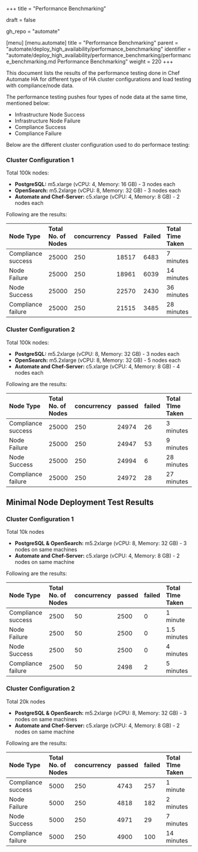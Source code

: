 +++
title = "Performance Benchmarking"

draft = false

gh_repo = "automate"

[menu]
  [menu.automate]
    title = "Performance Benchmarking"
    parent = "automate/deploy_high_availability/performance_benchmarking"
    identifier = "automate/deploy_high_availability/performance_benchmarking/performance_benchmarking.md Performance Benchmarking"
    weight = 220
+++

This document lists the results of the performance testing done in Chef Automate HA for different type of HA cluster configurations and load testing with compliance/node data.

The performance testing pushes four types of node data at the same time, mentioned below:

- Infrastructure Node Success
- Infrastructure Node Failure
- Compliance Success
- Compliance Failure

Below are the different cluster configuration used to do performace testing:

### Cluster Configuration 1

Total 100k nodes:

- **PostgreSQL:** m5.xlarge (vCPU: 4, Memory: 16 GB) - 3 nodes each
- **OpenSearch:** m5.2xlarge (vCPU: 8, Memory: 32 GB) - 3 nodes each
- **Automate and Chef-Server:** c5.xlarge (vCPU: 4, Memory: 8 GB) - 2 nodes each

Following are the results:

| Node Type | Total No. of Nodes | concurrency | Passed | Failed | Total Time Taken |
| :--------------- | :---- | :--- | :------ | :----- |:--------------- |
| Compliance success | 25000 | 250 | 18517 | 6483 | 7 minutes |
| Node Failure | 25000 | 250 | 18961 | 6039 | 14 minutes |
| Node Success | 25000 | 250 | 22570 | 2430 | 36 minutes |
| Compliance failure | 25000 | 250 | 21515 | 3485 | 28 minutes |

### Cluster Configuration 2

Total 100k nodes:

- **PostgreSQL:** m5.2xlarge (vCPU: 8, Memory: 32 GB) - 3 nodes each
- **OpenSearch:** m5.2xlarge (vCPU: 8, Memory: 32 GB) - 5 nodes each
- **Automate and Chef-Server:** c5.xlarge (vCPU: 4, Memory: 8 GB) - 4 nodes each

Following are the results:

| Node Type | Total No. of Nodes | concurrency | passed | failed | Total TIme Taken |
| :--------------- | :---- | :--- | :------ | :----- | :--------------- |
| Compliance success | 25000 | 250 | 24974 | 26 | 3 minutes |
| Node Failure | 25000 | 250 | 24947 | 53 | 9 minutes |
| Node Success | 25000 | 250 | 24994 | 6 | 28 minutes |
| Compliance failure | 25000 | 250 | 24972 | 28 | 27 minutes |

## Minimal Node Deployment Test Results

### Cluster Configuration 1

Total 10k nodes

- **PostgreSQL & OpenSearch:** m5.2xlarge (vCPU: 8, Memory: 32 GB)  - 3 nodes on same machines
- **Automate and Chef-Server:** c5.xlarge (vCPU: 4, Memory: 8 GB)  - 2 nodes on same machine

Following are the results:

| Node Type | Total No. of Nodes | concurrency | passed | failed | Total TIme Taken |
| :--------------- | :---- | :--- | :------ | :----- | :--------------- |
| Compliance success | 2500 | 50 | 2500 | 0 | 1 minute |
| Node Failure | 2500 | 50       | 2500 | 0 | 1.5 minutes |
| Node Success | 2500 | 50       | 2500 | 0 | 4 minutes |
| Compliance failure | 2500 | 50 | 2498 | 2 | 5 minutes |

### Cluster Configuration 2

Total 20k nodes

- **PostgreSQL & OpenSearch:** m5.2xlarge (vCPU: 8, Memory: 32 GB)  - 3 nodes on same machines
- **Automate and Chef-Server:** c5.xlarge (vCPU: 4, Memory: 8 GB)  - 2 nodes on same machine

Following are the results:

| Node Type | Total No. of Nodes | concurrency | passed | failed | Total TIme Taken |
| :--------------- | :---- | :--- | :------ | :----- | :--------------- |
| Compliance success | 5000 | 250 | 4743 | 257 | 1 minute |
| Node Failure | 5000 | 250       | 4818 | 182 | 2 minutes |
| Node Success | 5000 | 250       | 4971 | 29 | 7 minutes |
| Compliance failure | 5000 | 250 | 4900 | 100 | 14 minutes |
